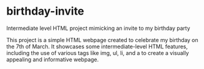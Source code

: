 # birthday-invite
Intermediate level HTML project mimicking an invite to my birthday party

This project is a simple HTML webpage created to celebrate my birthday on the 7th of March. It showcases some intermediate-level HTML features, including the use of various tags like img, ul, li, and a to create a visually appealing and informative webpage.